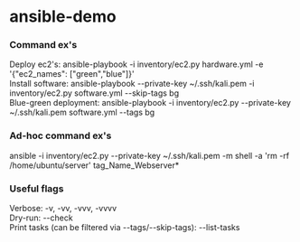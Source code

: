 # ansible-demo


### Command ex's
Deploy ec2's: ansible-playbook -i inventory/ec2.py hardware.yml -e '{"ec2_names": ["green","blue"]}'
<br>
Install software: ansible-playbook --private-key ~/.ssh/kali.pem -i inventory/ec2.py software.yml --skip-tags bg
<br>
Blue-green deployment: ansible-playbook -i inventory/ec2.py --private-key ~/.ssh/kali.pem software.yml --tags bg
<br>
### Ad-hoc command ex's
ansible -i inventory/ec2.py --private-key ~/.ssh/kali.pem -m shell -a 'rm -rf /home/ubuntu/server' tag_Name_Webserver*

### Useful flags
Verbose: -v, -vv, -vvv, -vvvv
<br>
Dry-run: --check
<br>
Print tasks (can be filtered via --tags/--skip-tags): --list-tasks
